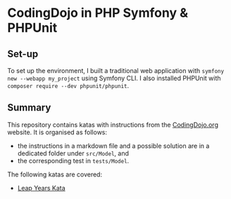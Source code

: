 # CodingDojo in PHP Symfony & PHPUnit

## Set-up

To set up the environment, I built a traditional web application with `symfony new --webapp my_project` using Symfony CLI.
I also installed PHPUnit with `composer require --dev phpunit/phpunit`.

## Summary

This repository contains katas with instructions from the [CodingDojo.org](https://codingdojo.org) website.
It is organised as follows:
- the instructions in a markdown file and a possible solution are in a dedicated folder under `src/Model`, and
- the corresponding test in `tests/Model`.

The following katas are covered:
- [Leap Years Kata](https://codingdojo.org/kata/LeapYears/)